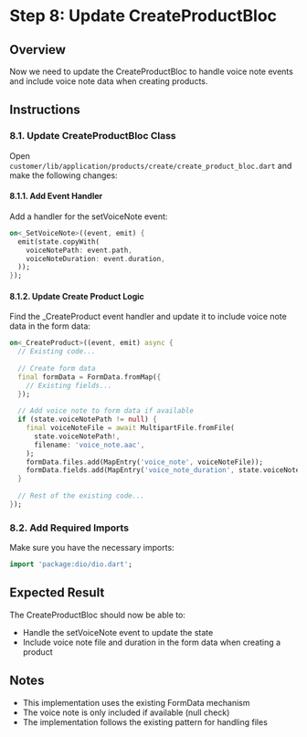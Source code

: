 # Step 8: Update CreateProductBloc

## Overview
Now we need to update the CreateProductBloc to handle voice note events and include voice note data when creating products.

## Instructions

### 8.1. Update CreateProductBloc Class
Open `customer/lib/application/products/create/create_product_bloc.dart` and make the following changes:

#### 8.1.1. Add Event Handler
Add a handler for the setVoiceNote event:
```dart
on<_SetVoiceNote>((event, emit) {
  emit(state.copyWith(
    voiceNotePath: event.path,
    voiceNoteDuration: event.duration,
  ));
});
```

#### 8.1.2. Update Create Product Logic
Find the _CreateProduct event handler and update it to include voice note data in the form data:

```dart
on<_CreateProduct>((event, emit) async {
  // Existing code...
  
  // Create form data
  final formData = FormData.fromMap({
    // Existing fields...
  });
  
  // Add voice note to form data if available
  if (state.voiceNotePath != null) {
    final voiceNoteFile = await MultipartFile.fromFile(
      state.voiceNotePath!,
      filename: 'voice_note.aac',
    );
    formData.files.add(MapEntry('voice_note', voiceNoteFile));
    formData.fields.add(MapEntry('voice_note_duration', state.voiceNoteDuration.toString()));
  }
  
  // Rest of the existing code...
});
```

### 8.2. Add Required Imports
Make sure you have the necessary imports:
```dart
import 'package:dio/dio.dart';
```

## Expected Result
The CreateProductBloc should now be able to:
- Handle the setVoiceNote event to update the state
- Include voice note file and duration in the form data when creating a product

## Notes
- This implementation uses the existing FormData mechanism
- The voice note is only included if available (null check)
- The implementation follows the existing pattern for handling files
